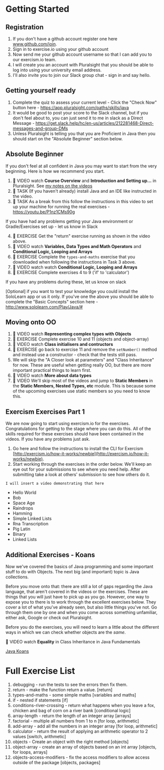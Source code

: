 # Getting Started

## Registration

1. If you don't have a github account register one here www.github.com/join. 
2. Sign in to exercise.io using your github account 
3. Now send me your github account username so that I can add you to our exercism.io team.
4. I will create you an account with Pluralsight that you should be able to log into using your university email address.
5. I'll also invite you to join our Slack group chat - sign in and say hello.

## Getting yourself ready

1. Complete the quiz to assess your current level - Click the "Check Now" button here - https://app.pluralsight.com/paths/skills/java
2. It would be good to post your score to the Slack channel, but if you don't feel about to, you can just send it to me in slack as a Direct Message - https://get.slack.help/hc/en-us/articles/212281468-Direct-messages-and-group-DMs
3. Unless Pluralsight is telling you that you are Proficient in Java then you should start on the "Absolute Beginner" section below. 

## Absolute Beginner

If you don't feel at all confident in Java you may want to start from the very beginning. Here is how we recommend you start. 

1. :cinema: VIDEO watch **Course Overview** and **Introduction and Setting up...** in Pluralsight. See [my notes on the videos](pluralsight-notes.md)
2. :construction_worker: TASK (If you haven't already) install Java and an IDE like instructed in the video. 
3. :construction_worker: TASK As a break from this follow the instructions in this video to set up your machine for running the real exercises - https://youtu.be/P1nz1CMs90g

If you have had any problems getting your Java environment or Gradle/Exercises set up - let us know in Slack

4. :runner: EXERCISE Get the "return" exercise running as shown in the video above.
5. :cinema: VIDEO watch **Variables, Data Types and Math Operators** and **Conditional Logic, Looping and Arrays**
6. :runner: EXERCISE Complete the `types-and-maths` exercise that you downloaded when following the instructions in Task 3 above. 
7. :cinema: VIDEO watch watch **Conditional Logic, Looping and Arrays**
8. :runner: EXERCISE Complete exercises 4 to 9 ('if' to 'calculator')

If you have any problems during these, let us know on slack

[Optional] if you want to test your knowledge you could install the SoloLearn app or us it only. If you've one the above you should be able to complete the "Basic Concepts" section here - http://www.sololearn.com/Play/Java/#

## Moving onto OO

1. :cinema: VIDEO watch **Representing complex types with Objects**
2. :runner: EXERCISE Complete exercise 10 and 11 (objects and object-array)
3. :cinema: VIDEO watch **Class initialisers and contructors**
4. :runner: EXERCISE go back to exercise 11 and remove the `setNumber()` method and instead use a constructor - check that the tests still pass.
5. We will skip the "A Closer look at parameters" and "Class Inheritance" for now. These are useful when getting really OO, but there are more important practical things to learn first.
6. :cinema: VIDEO watch **More about data types**
7. :cinema: VIDEO We'll skip most of the videos and jump to **Static Members** in the **Static Members, Nested Types, etc** module. This is because some of the upcoming exercises use static members so you need to know this.

## Exercism Exercises Part 1

We are now going to start using exercism.io for the exercises. Congratulations for getting to the stage where you can do this. All of the skills required for these exercises should have been contained in the videos. If you have any problems just ask.

1. Go here and follow the instructions to install the CLI for Exercism [http://exercism.io/how-it-works/newbie](http://exercism.io/how-it-works/newbie).
2. Start working through the exercises in the order below. We'll keep an eye out for your submissions to see where you need help. After submitting take a look at others' submission to see how others do it. 

```
I will insert a video demonstrating that here
```

- Hello World
- Bob
- Space Age
- Raindrops
- Hamming
- Simple Linked Lists
- Rna Transcription
- Pig Latin
- Binary
- Linked Lists

## Additional Exercises - Koans

Now we've covered the basics of Java programming and some important stuff to do with Objects. The next big (and important) topic is Java collections. 

Before you move onto that: there are still a lot of gaps regarding the Java language, that aren't covered in the videos or the exercises. These are things that you will just have to pick up as you go. However, one way to expose you to there is to work through the excellent exercises below. They cover a lot of what you've already seen, but also little things you've not. Go through them one by one and when you come across something unfamiliar, either ask, Google or check out Pluralsight. 

Before you do the exercises, you will need to learn a little about the different ways in which we can check whether objects are the _same_.

:cinema: VIDEO watch **Equality** in Class Inheritance in Java Fundamentals

[Java Koans](https://github.com/matyb/java-koans)

# Full Exercise List

1. debugging - run the tests to see the errors then fix them. 
2. return - make the function return a value.  [return]
3. types-and-maths - some simple maths  [variables and maths]
4. if - nested if statements  [if]
5. conditions-river-crossing - return what happens when you leave a fox, chicken and bag of corn on a river bank [conditional logic]
6. array-length - return the length of an integer array [arrays]
7. factorial - multiple all numbers from 1 to n [for loop, arithmetic]
8. add-array - add all the numbers in an integer array [for loop, arithmetic]
9. calculator - return the result of applying an arithmetic operator to 2 values  [switch, arithmetic]
10. objects - Create an object with the right method  [objects]
11. object-array - create an array of objects based on an int array [objects, for loops, arrays]
12. objects-access-modifiers - fix the access modifiers to allow access outside of the package  [objects, packages]
